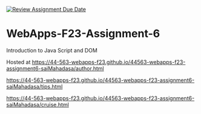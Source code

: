 [![Review Assignment Due Date](https://classroom.github.com/assets/deadline-readme-button-24ddc0f5d75046c5622901739e7c5dd533143b0c8e959d652212380cedb1ea36.svg)](https://classroom.github.com/a/b9NC0g7h)
# WebApps-F23-Assignment-6
Introduction to Java Script and DOM

Hosted at https://44-563-webapps-f23.github.io/44563-webapps-f23-assignment6-saiMahadasa/author.html

https://44-563-webapps-f23.github.io/44563-webapps-f23-assignment6-saiMahadasa/tips.html

https://44-563-webapps-f23.github.io/44563-webapps-f23-assignment6-saiMahadasa/cruise.html


